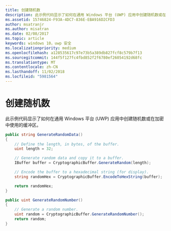 ```yaml
---
title: 创建随机数
description: 此示例代码显示了如何在通用 Windows 平台 (UWP) 应用中创建随机数或在加密中使用的缓冲区。
ms.assetid: 15746824-F93A-4DC7-836E-EBA916D2CFD3
author: msatranjr
ms.author: misatran
ms.date: 02/08/2017
ms.topic: article
keywords: windows 10，uwp 安全
ms.localizationpriority: medium
ms.openlocfilehash: a128535617c97e73b5a389db827fcf8c579b7f13
ms.sourcegitcommit: 144f5f127fc4fbd852f2f6780ef26054192d68fc
ms.translationtype: MT
ms.contentlocale: zh-CN
ms.lasthandoff: 11/02/2018
ms.locfileid: "5981564"
---
```

# <a name="create-random-numbers"></a>创建随机数



此示例代码显示了如何在通用 Windows 平台 (UWP) 应用中创建随机数或在加密中使用的缓冲区。

```cs
public string GenerateRandomData()
{
    // Define the length, in bytes, of the buffer.
    uint length = 32;

    // Generate random data and copy it to a buffer.
    IBuffer buffer = CryptographicBuffer.GenerateRandom(length);

    // Encode the buffer to a hexadecimal string (for display).
    string randomHex = CryptographicBuffer.EncodeToHexString(buffer);

    return randomHex;
}

public uint GenerateRandomNumber()
{
    // Generate a random number.
    uint random = CryptographicBuffer.GenerateRandomNumber();
    return random;
}
```